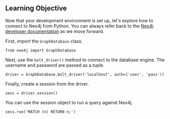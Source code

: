 ## Learning Objective

Now that your development environment is set up, let's explore how to connect to Neo4j from Python.
You can always refer back to the [Neo4j developer documentation](https://neo4j.com/developer/python/) as we move forward.

First, import the `GraphDatabase` class.

```
from neo4j import GraphDatabase
```

Next, use the `bolt_driver()` method to connect to the database engine.
The username and password are passed as a tuple.

```
driver = GraphDatabase.bolt_driver('localhost', auth=('user', 'pass'))
```

Finally, create a session from the driver.

```
sess = driver.session()
```

You can use the session object to run a query against Neo4j.

```
sess.run('MATCH (n) RETURN n;')
```
